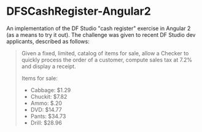 # DFSCashRegister-Angular2
An implementation of the DF Studio "cash register" exercise in Angular 2 (as a means to try it out). The challenge was given to recent DF Studio dev applicants, described as follows:

> Given a fixed, limited, catalog of items for sale, allow a Checker to quickly process the order of a customer, compute sales tax at 7.2% and display a receipt. 
>
> Items for sale:
> - Cabbage: $1.29
> - Chuckit: $7.82
> - Ammo: $.20
> - DVD: $14.77
> - Pants: $34.73
> - Drill: $28.96

